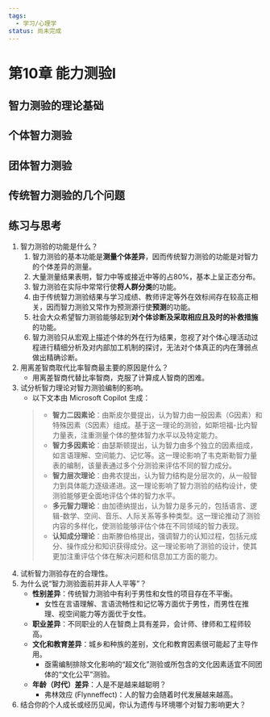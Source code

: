 ```yaml
---
tags:
  - 学习/心理学
status: 尚未完成
---
```

# 第10章 能力测验I

## 智力测验的理论基础
## 个体智力测验
## 团体智力测验
## 传统智力测验的几个问题

## 练习与思考

1. 智力测验的功能是什么？
	1. 智力测验的基本功能是**测量个体差异**，因而传统智力测验的功能是对智力的个体差异的测量。
	2. 大量测量结果表明，智力中等或接近中等的占80%，基本上呈正态分布。
	3. 智力测验在实际中常常行使**将人群分类**的功能。
	4. 由于传统智力测验结果与学习成绩、教师评定等外在效标间存在较高正相关，因而智力测验又常作为预测源行使**预测**的功能。
	5. 社会大众希望智力测验能够起到**对个体诊断及采取相应且及时的补救措施**的功能。
	6. 智力测验只从宏观上描述个体的外在行为结果，忽视了对个体心理活动过程进行精细分析及对内部加工机制的探讨，无法对个体真正的内在薄弱点做出精确诊断。
2. 用离差智商取代比率智商最主要的原因是什么？
	- 用离差智商代替比率智商，克服了计算成人智商的困难。
3. 试分析智力理论对智力测验编制的影响。
	- 以下文本由 Microsoft Copilot 生成：
	>- **智力二因素论**：由斯皮尔曼提出，认为智力由一般因素（G因素）和特殊因素（S因素）组成。基于这一理论的测验，如斯坦福-比内智力量表，注重测量个体的整体智力水平以及特定能力。
	>- **智力多因素论**：由瑟斯顿提出，认为智力由多个独立的因素组成，如言语理解、空间能力、记忆等。这一理论影响了韦克斯勒智力量表的编制，该量表通过多个分测验来评估不同的智力成分。
	>- **智力层次理论**：由弗农提出，认为智力结构是分层次的，从一般智力到具体能力逐级递进。这一理论影响了智力测验的结构设计，使测验能够更全面地评估个体的智力水平。
	>- **多元智力理论**：由加德纳提出，认为智力是多元的，包括语言、逻辑-数学、空间、音乐、人际关系等多种类型。这一理论推动了测验内容的多样化，使测验能够评估个体在不同领域的智力表现。
	>- **认知成分理论**：由斯滕伯格提出，强调智力的认知过程，包括元成分、操作成分和知识获得成分。这一理论影响了测验的设计，使其更加注重评估个体在解决问题和信息加工方面的能力。
4. 试析智力测验存在的合理性。
5. 为什么说“智力测验面前并非人人平等”？
	- **性别差异**：传统智力测验中有利于男性和女性的项目存在不平衡。
		- 女性在言语理解、言语流畅性和记忆等方面优于男性，而男性在推理、视空间能力等方面优于女性。
	- **职业差异**：不同职业的人在智商上具有差异，会计师、律师和工程师较高。
	- **文化和教育差异**：城乡和种族的差别，文化和教育因素很可能起了主导作用。
		- 亟需编制排除文化影响的“超文化”测验或所包含的文化因素适宜不同团体的“文化公平”测验。
	- **年龄（时代）差异**：人是不是越来越聪明？ 
		- 弗林效应 (Flynneffect)：人的智力会随着时代发展越来越高。
6. 结合你的个人成长或经历见闻，你认为遗传与环境哪个对智力影响更大？


